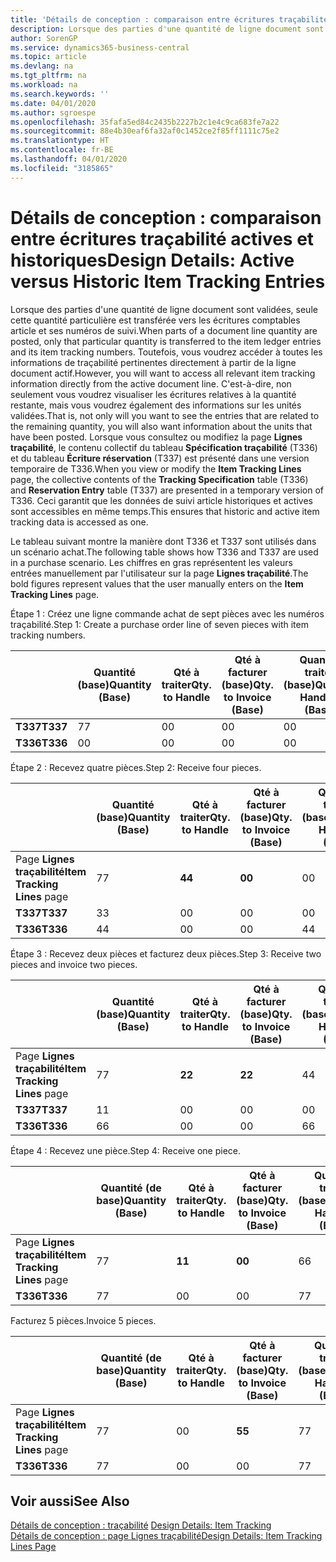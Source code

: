 ```yaml
---
title: 'Détails de conception : comparaison entre écritures traçabilité actives et historiques | Microsoft Docs'
description: Lorsque des parties d'une quantité de ligne document sont validées, seule cette quantité particulière est transférée vers les écritures comptables article et ses numéros de suivi. Toutefois, vous voudrez accéder à toutes les informations de traçabilité pertinentes directement à partir de la ligne document actif. C'est-à-dire, non seulement vous voudrez visualiser les écritures relatives à la quantité restante, mais vous voudrez également des informations sur les unités validées. Lorsque vous consultez ou modifiez la page **Lignes traçabilité**, le contenu collectif du tableau **Spécification traçabilité** (T336) et du tableau **Écriture réservation** (T337) est présenté dans une version temporaire de T336. Ceci garantit que les données de suivi article historiques et actives sont accessibles en même temps.
author: SorenGP
ms.service: dynamics365-business-central
ms.topic: article
ms.devlang: na
ms.tgt_pltfrm: na
ms.workload: na
ms.search.keywords: ''
ms.date: 04/01/2020
ms.author: sgroespe
ms.openlocfilehash: 35fafa5ed84c2435b2227b2c1e4c9ca683fe7a22
ms.sourcegitcommit: 88e4b30eaf6fa32af0c1452ce2f85ff1111c75e2
ms.translationtype: HT
ms.contentlocale: fr-BE
ms.lasthandoff: 04/01/2020
ms.locfileid: "3185865"
---
```

# <a name="design-details-active-versus-historic-item-tracking-entries"></a><span data-ttu-id="a41ce-107">Détails de conception : comparaison entre écritures traçabilité actives et historiques</span><span class="sxs-lookup"><span data-stu-id="a41ce-107">Design Details: Active versus Historic Item Tracking Entries</span></span>
<span data-ttu-id="a41ce-108">Lorsque des parties d'une quantité de ligne document sont validées, seule cette quantité particulière est transférée vers les écritures comptables article et ses numéros de suivi.</span><span class="sxs-lookup"><span data-stu-id="a41ce-108">When parts of a document line quantity are posted, only that particular quantity is transferred to the item ledger entries and its item tracking numbers.</span></span> <span data-ttu-id="a41ce-109">Toutefois, vous voudrez accéder à toutes les informations de traçabilité pertinentes directement à partir de la ligne document actif.</span><span class="sxs-lookup"><span data-stu-id="a41ce-109">However, you will want to access all relevant item tracking information directly from the active document line.</span></span> <span data-ttu-id="a41ce-110">C'est-à-dire, non seulement vous voudrez visualiser les écritures relatives à la quantité restante, mais vous voudrez également des informations sur les unités validées.</span><span class="sxs-lookup"><span data-stu-id="a41ce-110">That is, not only will you want to see the entries that are related to the remaining quantity, you will also want information about the units that have been posted.</span></span> <span data-ttu-id="a41ce-111">Lorsque vous consultez ou modifiez la page **Lignes traçabilité**, le contenu collectif du tableau **Spécification traçabilité** (T336) et du tableau **Écriture réservation** (T337) est présenté dans une version temporaire de T336.</span><span class="sxs-lookup"><span data-stu-id="a41ce-111">When you view or modify the **Item Tracking Lines** page, the collective contents of the **Tracking Specification** table (T336) and **Reservation Entry** table (T337) are presented in a temporary version of T336.</span></span> <span data-ttu-id="a41ce-112">Ceci garantit que les données de suivi article historiques et actives sont accessibles en même temps.</span><span class="sxs-lookup"><span data-stu-id="a41ce-112">This ensures that historic and active item tracking data is accessed as one.</span></span>  

 <span data-ttu-id="a41ce-113">Le tableau suivant montre la manière dont T336 et T337 sont utilisés dans un scénario achat.</span><span class="sxs-lookup"><span data-stu-id="a41ce-113">The following table shows how T336 and T337 are used in a purchase scenario.</span></span> <span data-ttu-id="a41ce-114">Les chiffres en gras représentent les valeurs entrées manuellement par l'utilisateur sur la page **Lignes traçabilité**.</span><span class="sxs-lookup"><span data-stu-id="a41ce-114">The bold figures represent values that the user manually enters on the **Item Tracking Lines** page.</span></span>  

 <span data-ttu-id="a41ce-115">Étape 1 : Créez une ligne commande achat de sept pièces avec les numéros traçabilité.</span><span class="sxs-lookup"><span data-stu-id="a41ce-115">Step 1: Create a purchase order line of seven pieces with item tracking numbers.</span></span>  

||<span data-ttu-id="a41ce-116">**Quantité (base)**</span><span class="sxs-lookup"><span data-stu-id="a41ce-116">**Quantity (Base)**</span></span>|<span data-ttu-id="a41ce-117">**Qté à traiter**</span><span class="sxs-lookup"><span data-stu-id="a41ce-117">**Qty. to Handle**</span></span>|<span data-ttu-id="a41ce-118">**Qté à facturer (base)**</span><span class="sxs-lookup"><span data-stu-id="a41ce-118">**Qty. to Invoice (Base)**</span></span>|<span data-ttu-id="a41ce-119">**Quantité traitée (base)**</span><span class="sxs-lookup"><span data-stu-id="a41ce-119">**Quantity Handled (Base)**</span></span>|<span data-ttu-id="a41ce-120">**Quantité facturée (base)**</span><span class="sxs-lookup"><span data-stu-id="a41ce-120">**Quantity Invoiced (Base)**</span></span>|  
|-|----------------------------------------------|--------------------------------------------|------------------------------------------------------|-------------------------------------------------------|--------------------------------------------------------|  
|<span data-ttu-id="a41ce-121">**T337**</span><span class="sxs-lookup"><span data-stu-id="a41ce-121">**T337**</span></span>|<span data-ttu-id="a41ce-122">7</span><span class="sxs-lookup"><span data-stu-id="a41ce-122">7</span></span>|<span data-ttu-id="a41ce-123">0</span><span class="sxs-lookup"><span data-stu-id="a41ce-123">0</span></span>|<span data-ttu-id="a41ce-124">0</span><span class="sxs-lookup"><span data-stu-id="a41ce-124">0</span></span>|<span data-ttu-id="a41ce-125">0</span><span class="sxs-lookup"><span data-stu-id="a41ce-125">0</span></span>|<span data-ttu-id="a41ce-126">0</span><span class="sxs-lookup"><span data-stu-id="a41ce-126">0</span></span>|  
|<span data-ttu-id="a41ce-127">**T336**</span><span class="sxs-lookup"><span data-stu-id="a41ce-127">**T336**</span></span>|<span data-ttu-id="a41ce-128">0</span><span class="sxs-lookup"><span data-stu-id="a41ce-128">0</span></span>|<span data-ttu-id="a41ce-129">0</span><span class="sxs-lookup"><span data-stu-id="a41ce-129">0</span></span>|<span data-ttu-id="a41ce-130">0</span><span class="sxs-lookup"><span data-stu-id="a41ce-130">0</span></span>|<span data-ttu-id="a41ce-131">0</span><span class="sxs-lookup"><span data-stu-id="a41ce-131">0</span></span>|<span data-ttu-id="a41ce-132">0</span><span class="sxs-lookup"><span data-stu-id="a41ce-132">0</span></span>|  

 <span data-ttu-id="a41ce-133">Étape 2 : Recevez quatre pièces.</span><span class="sxs-lookup"><span data-stu-id="a41ce-133">Step 2: Receive four pieces.</span></span>  

||<span data-ttu-id="a41ce-134">**Quantité (base)**</span><span class="sxs-lookup"><span data-stu-id="a41ce-134">**Quantity (Base)**</span></span>|<span data-ttu-id="a41ce-135">**Qté à traiter**</span><span class="sxs-lookup"><span data-stu-id="a41ce-135">**Qty. to Handle**</span></span>|<span data-ttu-id="a41ce-136">**Qté à facturer (base)**</span><span class="sxs-lookup"><span data-stu-id="a41ce-136">**Qty. to Invoice (Base)**</span></span>|<span data-ttu-id="a41ce-137">**Quantité traitée (base)**</span><span class="sxs-lookup"><span data-stu-id="a41ce-137">**Quantity Handled (Base)**</span></span>|<span data-ttu-id="a41ce-138">**Quantité facturée (base)**</span><span class="sxs-lookup"><span data-stu-id="a41ce-138">**Quantity Invoiced (Base)**</span></span>|  
|-|----------------------------------------------|--------------------------------------------|------------------------------------------------------|-------------------------------------------------------|--------------------------------------------------------|  
|<span data-ttu-id="a41ce-139">Page **Lignes traçabilité**</span><span class="sxs-lookup"><span data-stu-id="a41ce-139">**Item Tracking Lines** page</span></span>|<span data-ttu-id="a41ce-140">7</span><span class="sxs-lookup"><span data-stu-id="a41ce-140">7</span></span>|<span data-ttu-id="a41ce-141">**4**</span><span class="sxs-lookup"><span data-stu-id="a41ce-141">**4**</span></span>|<span data-ttu-id="a41ce-142">**0**</span><span class="sxs-lookup"><span data-stu-id="a41ce-142">**0**</span></span>|<span data-ttu-id="a41ce-143">0</span><span class="sxs-lookup"><span data-stu-id="a41ce-143">0</span></span>|<span data-ttu-id="a41ce-144">0</span><span class="sxs-lookup"><span data-stu-id="a41ce-144">0</span></span>|  
|<span data-ttu-id="a41ce-145">**T337**</span><span class="sxs-lookup"><span data-stu-id="a41ce-145">**T337**</span></span>|<span data-ttu-id="a41ce-146">3</span><span class="sxs-lookup"><span data-stu-id="a41ce-146">3</span></span>|<span data-ttu-id="a41ce-147">0</span><span class="sxs-lookup"><span data-stu-id="a41ce-147">0</span></span>|<span data-ttu-id="a41ce-148">0</span><span class="sxs-lookup"><span data-stu-id="a41ce-148">0</span></span>|<span data-ttu-id="a41ce-149">0</span><span class="sxs-lookup"><span data-stu-id="a41ce-149">0</span></span>|<span data-ttu-id="a41ce-150">0</span><span class="sxs-lookup"><span data-stu-id="a41ce-150">0</span></span>|  
|<span data-ttu-id="a41ce-151">**T336**</span><span class="sxs-lookup"><span data-stu-id="a41ce-151">**T336**</span></span>|<span data-ttu-id="a41ce-152">4</span><span class="sxs-lookup"><span data-stu-id="a41ce-152">4</span></span>|<span data-ttu-id="a41ce-153">0</span><span class="sxs-lookup"><span data-stu-id="a41ce-153">0</span></span>|<span data-ttu-id="a41ce-154">0</span><span class="sxs-lookup"><span data-stu-id="a41ce-154">0</span></span>|<span data-ttu-id="a41ce-155">4</span><span class="sxs-lookup"><span data-stu-id="a41ce-155">4</span></span>|<span data-ttu-id="a41ce-156">0</span><span class="sxs-lookup"><span data-stu-id="a41ce-156">0</span></span>|  

 <span data-ttu-id="a41ce-157">Étape 3 : Recevez deux pièces et facturez deux pièces.</span><span class="sxs-lookup"><span data-stu-id="a41ce-157">Step 3: Receive two pieces and invoice two pieces.</span></span>  

||<span data-ttu-id="a41ce-158">**Quantité (base)**</span><span class="sxs-lookup"><span data-stu-id="a41ce-158">**Quantity (Base)**</span></span>|<span data-ttu-id="a41ce-159">**Qté à traiter**</span><span class="sxs-lookup"><span data-stu-id="a41ce-159">**Qty. to Handle**</span></span>|<span data-ttu-id="a41ce-160">**Qté à facturer (base)**</span><span class="sxs-lookup"><span data-stu-id="a41ce-160">**Qty. to Invoice (Base)**</span></span>|<span data-ttu-id="a41ce-161">**Quantité traitée (base)**</span><span class="sxs-lookup"><span data-stu-id="a41ce-161">**Quantity Handled (Base)**</span></span>|<span data-ttu-id="a41ce-162">**Quantité facturée (base)**</span><span class="sxs-lookup"><span data-stu-id="a41ce-162">**Quantity Invoiced (Base)**</span></span>|  
|-|----------------------------------------------|--------------------------------------------|------------------------------------------------------|-------------------------------------------------------|--------------------------------------------------------|  
|<span data-ttu-id="a41ce-163">Page **Lignes traçabilité**</span><span class="sxs-lookup"><span data-stu-id="a41ce-163">**Item Tracking Lines** page</span></span>|<span data-ttu-id="a41ce-164">7</span><span class="sxs-lookup"><span data-stu-id="a41ce-164">7</span></span>|<span data-ttu-id="a41ce-165">**2**</span><span class="sxs-lookup"><span data-stu-id="a41ce-165">**2**</span></span>|<span data-ttu-id="a41ce-166">**2**</span><span class="sxs-lookup"><span data-stu-id="a41ce-166">**2**</span></span>|<span data-ttu-id="a41ce-167">4</span><span class="sxs-lookup"><span data-stu-id="a41ce-167">4</span></span>|<span data-ttu-id="a41ce-168">0</span><span class="sxs-lookup"><span data-stu-id="a41ce-168">0</span></span>|  
|<span data-ttu-id="a41ce-169">**T337**</span><span class="sxs-lookup"><span data-stu-id="a41ce-169">**T337**</span></span>|<span data-ttu-id="a41ce-170">1</span><span class="sxs-lookup"><span data-stu-id="a41ce-170">1</span></span>|<span data-ttu-id="a41ce-171">0</span><span class="sxs-lookup"><span data-stu-id="a41ce-171">0</span></span>|<span data-ttu-id="a41ce-172">0</span><span class="sxs-lookup"><span data-stu-id="a41ce-172">0</span></span>|<span data-ttu-id="a41ce-173">0</span><span class="sxs-lookup"><span data-stu-id="a41ce-173">0</span></span>|<span data-ttu-id="a41ce-174">0</span><span class="sxs-lookup"><span data-stu-id="a41ce-174">0</span></span>|  
|<span data-ttu-id="a41ce-175">**T336**</span><span class="sxs-lookup"><span data-stu-id="a41ce-175">**T336**</span></span>|<span data-ttu-id="a41ce-176">6</span><span class="sxs-lookup"><span data-stu-id="a41ce-176">6</span></span>|<span data-ttu-id="a41ce-177">0</span><span class="sxs-lookup"><span data-stu-id="a41ce-177">0</span></span>|<span data-ttu-id="a41ce-178">0</span><span class="sxs-lookup"><span data-stu-id="a41ce-178">0</span></span>|<span data-ttu-id="a41ce-179">6</span><span class="sxs-lookup"><span data-stu-id="a41ce-179">6</span></span>|<span data-ttu-id="a41ce-180">2</span><span class="sxs-lookup"><span data-stu-id="a41ce-180">2</span></span>|  

 <span data-ttu-id="a41ce-181">Étape 4 : Recevez une pièce.</span><span class="sxs-lookup"><span data-stu-id="a41ce-181">Step 4: Receive one piece.</span></span>  

||<span data-ttu-id="a41ce-182">**Quantité (de base)**</span><span class="sxs-lookup"><span data-stu-id="a41ce-182">**Quantity (Base)**</span></span>|<span data-ttu-id="a41ce-183">**Qté à traiter**</span><span class="sxs-lookup"><span data-stu-id="a41ce-183">**Qty. to Handle**</span></span>|<span data-ttu-id="a41ce-184">**Qté à facturer (base)**</span><span class="sxs-lookup"><span data-stu-id="a41ce-184">**Qty. to Invoice (Base)**</span></span>|<span data-ttu-id="a41ce-185">**Quantité traitée (base)**</span><span class="sxs-lookup"><span data-stu-id="a41ce-185">**Quantity Handled (Base)**</span></span>|<span data-ttu-id="a41ce-186">**Quantité facturée (base)**</span><span class="sxs-lookup"><span data-stu-id="a41ce-186">**Quantity Invoiced (Base)**</span></span>|  
|-|----------------------------------------------|--------------------------------------------|------------------------------------------------------|-------------------------------------------------------|--------------------------------------------------------|  
|<span data-ttu-id="a41ce-187">Page **Lignes traçabilité**</span><span class="sxs-lookup"><span data-stu-id="a41ce-187">**Item Tracking Lines** page</span></span>|<span data-ttu-id="a41ce-188">7</span><span class="sxs-lookup"><span data-stu-id="a41ce-188">7</span></span>|<span data-ttu-id="a41ce-189">**1**</span><span class="sxs-lookup"><span data-stu-id="a41ce-189">**1**</span></span>|<span data-ttu-id="a41ce-190">**0**</span><span class="sxs-lookup"><span data-stu-id="a41ce-190">**0**</span></span>|<span data-ttu-id="a41ce-191">6</span><span class="sxs-lookup"><span data-stu-id="a41ce-191">6</span></span>|<span data-ttu-id="a41ce-192">2</span><span class="sxs-lookup"><span data-stu-id="a41ce-192">2</span></span>|  
|<span data-ttu-id="a41ce-193">**T336**</span><span class="sxs-lookup"><span data-stu-id="a41ce-193">**T336**</span></span>|<span data-ttu-id="a41ce-194">7</span><span class="sxs-lookup"><span data-stu-id="a41ce-194">7</span></span>|<span data-ttu-id="a41ce-195">0</span><span class="sxs-lookup"><span data-stu-id="a41ce-195">0</span></span>|<span data-ttu-id="a41ce-196">0</span><span class="sxs-lookup"><span data-stu-id="a41ce-196">0</span></span>|<span data-ttu-id="a41ce-197">7</span><span class="sxs-lookup"><span data-stu-id="a41ce-197">7</span></span>|<span data-ttu-id="a41ce-198">2</span><span class="sxs-lookup"><span data-stu-id="a41ce-198">2</span></span>|  

 <span data-ttu-id="a41ce-199">Facturez 5 pièces.</span><span class="sxs-lookup"><span data-stu-id="a41ce-199">Invoice 5 pieces.</span></span>  

||<span data-ttu-id="a41ce-200">**Quantité (de base)**</span><span class="sxs-lookup"><span data-stu-id="a41ce-200">**Quantity (Base)**</span></span>|<span data-ttu-id="a41ce-201">**Qté à traiter**</span><span class="sxs-lookup"><span data-stu-id="a41ce-201">**Qty. to Handle**</span></span>|<span data-ttu-id="a41ce-202">**Qté à facturer (base)**</span><span class="sxs-lookup"><span data-stu-id="a41ce-202">**Qty. to Invoice (Base)**</span></span>|<span data-ttu-id="a41ce-203">**Quantité traitée (base)**</span><span class="sxs-lookup"><span data-stu-id="a41ce-203">**Quantity Handled (Base)**</span></span>|<span data-ttu-id="a41ce-204">**Quantité facturée (base)**</span><span class="sxs-lookup"><span data-stu-id="a41ce-204">**Quantity Invoiced (Base)**</span></span>|  
|-|----------------------------------------------|--------------------------------------------|------------------------------------------------------|-------------------------------------------------------|--------------------------------------------------------|  
|<span data-ttu-id="a41ce-205">Page **Lignes traçabilité**</span><span class="sxs-lookup"><span data-stu-id="a41ce-205">**Item Tracking Lines** page</span></span>|<span data-ttu-id="a41ce-206">7</span><span class="sxs-lookup"><span data-stu-id="a41ce-206">7</span></span>|<span data-ttu-id="a41ce-207">0</span><span class="sxs-lookup"><span data-stu-id="a41ce-207">0</span></span>|<span data-ttu-id="a41ce-208">**5**</span><span class="sxs-lookup"><span data-stu-id="a41ce-208">**5**</span></span>|<span data-ttu-id="a41ce-209">7</span><span class="sxs-lookup"><span data-stu-id="a41ce-209">7</span></span>|<span data-ttu-id="a41ce-210">2</span><span class="sxs-lookup"><span data-stu-id="a41ce-210">2</span></span>|  
|<span data-ttu-id="a41ce-211">**T336**</span><span class="sxs-lookup"><span data-stu-id="a41ce-211">**T336**</span></span>|<span data-ttu-id="a41ce-212">7</span><span class="sxs-lookup"><span data-stu-id="a41ce-212">7</span></span>|<span data-ttu-id="a41ce-213">0</span><span class="sxs-lookup"><span data-stu-id="a41ce-213">0</span></span>|<span data-ttu-id="a41ce-214">0</span><span class="sxs-lookup"><span data-stu-id="a41ce-214">0</span></span>|<span data-ttu-id="a41ce-215">7</span><span class="sxs-lookup"><span data-stu-id="a41ce-215">7</span></span>|<span data-ttu-id="a41ce-216">7</span><span class="sxs-lookup"><span data-stu-id="a41ce-216">7</span></span>|  

## <a name="see-also"></a><span data-ttu-id="a41ce-217">Voir aussi</span><span class="sxs-lookup"><span data-stu-id="a41ce-217">See Also</span></span>  
 <span data-ttu-id="a41ce-218">[Détails de conception : traçabilité](design-details-item-tracking.md) </span><span class="sxs-lookup"><span data-stu-id="a41ce-218">[Design Details: Item Tracking](design-details-item-tracking.md) </span></span>  
 [<span data-ttu-id="a41ce-219">Détails de conception : page Lignes traçabilité</span><span class="sxs-lookup"><span data-stu-id="a41ce-219">Design Details: Item Tracking Lines Page</span></span>](design-details-item-tracking-lines-window.md)
